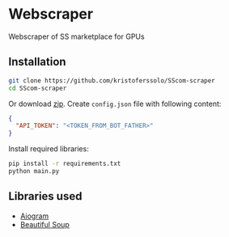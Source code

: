 # Webscraper
Webscraper of SS marketplace for GPUs

## Installation
```sh
git clone https://github.com/kristoferssolo/SScom-scraper
cd SScom-scraper
```
Or download [zip](https://github.com/kristoferssolo/SScom-scraper/archive/refs/heads/master.zip).
Create `config.json` file with following content:
```json
{
  "API_TOKEN": "<TOKEN_FROM_BOT_FATHER>"
}
```

Install required libraries:
```sh
pip install -r requirements.txt
python main.py
```

## Libraries used
- [Aiogram](https://github.com/aiogram/aiogram)
- [Beautiful Soup](https://www.crummy.com/software/BeautifulSoup/)
